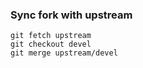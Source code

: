 ### Sync fork with upstream

```
git fetch upstream
git checkout devel
git merge upstream/devel
```
